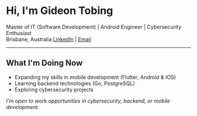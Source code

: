 # Hi, I'm Gideon Tobing

Master of IT (Software Development) | Android Engineer | Cybersecurity Enthusiast  
Brisbane, Australia
[LinkedIn](https://www.linkedin.com/in/gideon-tobing/) | [Email](mailto:gideon.tobing@gmail.com)

---
## What I'm Doing Now
- Expanding my skills in mobile development (Flutter, Android & IOS)
- Learning backend technologies (Go, PostgreSQL)
- Exploring cybersecurity projects

_I'm open to work opportunities in cybersecurity, backend, or mobile development._
